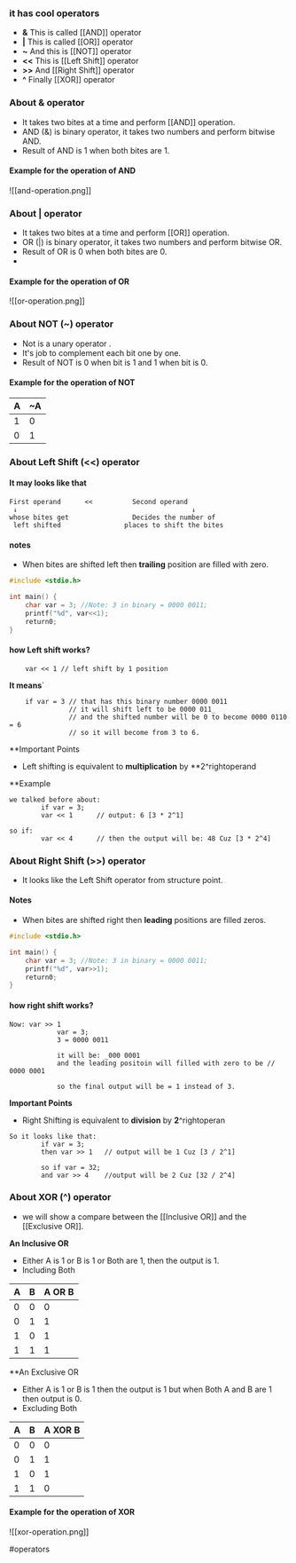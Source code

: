 
### it has  cool operators 
-  **&** This is called [[AND]] operator
-  **|** This is called [[OR]] operator
- **~** And this is [[NOT]] operator 
- **<<** This is [[Left Shift]] operator
- **>>** And [[Right Shift]] operator
- **^** Finally [[XOR]] operator


### About & operator
- It takes two bites at a time and perform [[AND]] operation.
- AND (&) is binary operator, it takes two numbers and perform bitwise AND.
- Result of AND is 1 when both bites are 1.

#### Example for the operation of AND
![[and-operation.png]]



### About | operator 
- It takes two bites at a time and perform [[OR]] operation.
- OR (|) is binary operator, it takes two numbers and perform bitwise OR.
- Result of OR is 0 when both bites are 0.
-
#### Example for the operation of OR
![[or-operation.png]]



### About NOT (~) operator
- Not is a unary operator .
- It's job to complement each bit one by one.
- Result of NOT is 0 when bit is 1 and 1 when bit is 0.
#### Example for the operation of NOT

| A | ~A |
| ------- |------|
| 1       | 0    |
| 0       | 1    |


### About Left Shift (<<) operator 
#### It may looks like that

    First operand      <<          Second operand 
     ↓                                            ↓
    whose bites get                Decides the number of
     left shifted                places to shift the bites

#### notes
- When bites are shifted left then **trailing** position are filled with zero.
```C
#include <stdio.h>

int main() {
	char var = 3; //Note: 3 in binary = 0000 0011;
	printf("%d", var<<1);
	return0;
}
```

#### how Left shift works?

		var << 1 // left shift by 1 position
**It means**`
```
	if var = 3 // that has this binary number 0000 0011
               // it will shift left to be 0000 011_
               // and the shifted number will be 0 to become 0000 0110 = 6
               // so it will become from 3 to 6.
```

**Important Points
- Left shifting is equivalent to **multiplication** by **2^rightoperand

**Example 

```
we talked before about: 
		if var = 3;
		var << 1      // output: 6 [3 * 2^1]

so if:
		var << 4      // then the output will be: 48 Cuz [3 * 2^4]
```


### About Right Shift (>>) operator 
- It looks like the Left Shift operator from structure point.

#### Notes
- When bites are shifted right then **leading** positions are filled zeros.
```C
#include <stdio.h>

int main() {
	char var = 3; //Note: 3 in binary = 0000 0011;
	printf("%d", var>>1);
	return0;
}
```

#### how right shift works?
```
Now: var >> 1
			var = 3;
			3 = 0000 0011

			it will be: _000 0001
			and the leading positoin will filled with zero to be // 0000 0001

			so the final output will be = 1 instead of 3.
```

**Important Points**
- Right Shifting is equivalent to **division** by **2**^rightoperan
```
So it looks like that:
		if var = 3;
		then var >> 1   // output will be 1 Cuz [3 / 2^1]

		so if var = 32;
		and var >> 4    //output will be 2 Cuz [32 / 2^4]
```


### About XOR (^) operator
- we will show a compare between the [[Inclusive OR]] and the [[Exclusive OR]].

**An Inclusive OR**
- Either A is 1 or B is 1 or Both are 1, then the output is 1.
- Including Both

| A   | B   | A OR B |
| --- | --- | ------ |
| 0   | 0   | 0      |
| 0   | 1   | 1      |
| 1   | 0   | 1      |
| 1   | 1   | 1      |

**An Exclusive OR 
- Either A is 1 or B is 1 then the output is 1 but when Both A and B are 1 then output is 0.
- Excluding Both

| A   | B   | A XOR B |
| --- | --- | ------- |
| 0   | 0   | 0       |
| 0   | 1   | 1       |
| 1   | 0   | 1       |
| 1   | 1   | 0       |

#### Example for the operation of XOR 
![[xor-operation.png]]


#operators

